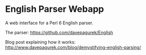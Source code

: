 # English Parser Webapp
A web interface for a Perl 6 English parser.

The parser: https://github.com/davepagurek/English

Blog post explaining how it works: http://www.davepagurek.com/blog/demystifying-english-parsing/
